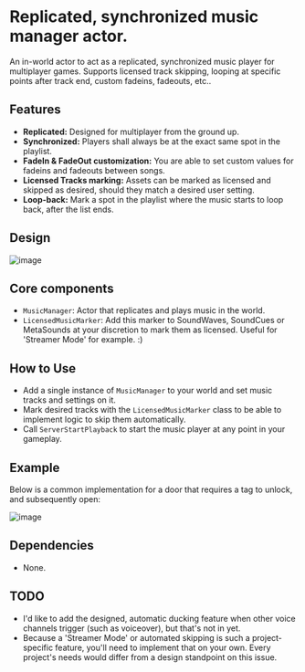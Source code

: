 # Replicated, synchronized music manager actor.
An in-world actor to act as a replicated, synchronized music player for multiplayer games. Supports licensed track skipping, looping at specific points after track end, custom fadeins, fadeouts, etc..

## Features
- **Replicated:** Designed for multiplayer from the ground up.
- **Synchronized:** Players shall always be at the exact same spot in the playlist.
- **FadeIn & FadeOut customization:** You are able to set custom values for fadeins and fadeouts between songs.
- **Licensed Tracks marking:** Assets can be marked as licensed and skipped as desired, should they match a desired user setting.
- **Loop-back:** Mark a spot in the playlist where the music starts to loop back, after the list ends.

## Design

![image]()

## Core components
- `MusicManager`: Actor that replicates and plays music in the world.
- `LicensedMusicMarker`: Add this marker to SoundWaves, SoundCues or MetaSounds at your discretion to mark them as licensed. Useful for 'Streamer Mode' for example. :)

## How to Use
- Add a single instance of `MusicManager` to your world and set music tracks and settings on it.
- Mark desired tracks with the `LicensedMusicMarker` class to be able to implement logic to skip them automatically.
- Call `ServerStartPlayback` to start the music player at any point in your gameplay.

## Example
Below is a common implementation for a door that requires a tag to unlock, and subsequently open:

![image]()

## Dependencies
- None.

## TODO
- I'd like to add the designed, automatic ducking feature when other voice channels trigger (such as voiceover), but that's not in yet.
- Because a 'Streamer Mode' or automated skipping is such a project-specific feature, you'll need to implement that on your own. Every project's needs would differ from a design standpoint on this issue. 
